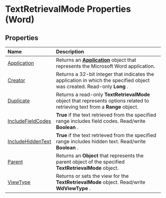 
# TextRetrievalMode Properties (Word)

## Properties



|**Name**|**Description**|
|:-----|:-----|
|[Application](2018e12a-fa1c-4ebe-5c6b-84fd9246ee26.md)|Returns an  **[Application](d1cf6f8f-4e88-bf01-93b4-90a83f79cb44.md)** object that represents the Microsoft Word application.|
|[Creator](5b83173f-2544-7a22-f189-11111faae807.md)|Returns a 32-bit integer that indicates the application in which the specified object was created. Read-only  **Long** .|
|[Duplicate](3ccc1c6a-c709-ea9a-052d-a5c3d566038f.md)|Returns a read-only  **TextRetrievalMode** object that represents options related to retrieving text from a **Range** object.|
|[IncludeFieldCodes](9055d78b-ddf4-3e58-a42d-813ef838cdf2.md)| **True** if the text retrieved from the specified range includes field codes. Read/write **Boolean** .|
|[IncludeHiddenText](8904b230-ba07-ecf1-45c3-95d2a11cc434.md)| **True** if the text retrieved from the specified range includes hidden text. Read/write **Boolean** .|
|[Parent](da2e7444-fe49-9e0f-0b5f-9b98de4381b2.md)|Returns an  **Object** that represents the parent object of the specified **TextRetrievalMode** object.|
|[ViewType](1dbc3f48-6d99-84f4-b9db-73a25e8f07c0.md)|Returns or sets the view for the  **TextRetrievalMode** object. Read/write **WdViewType** .|
